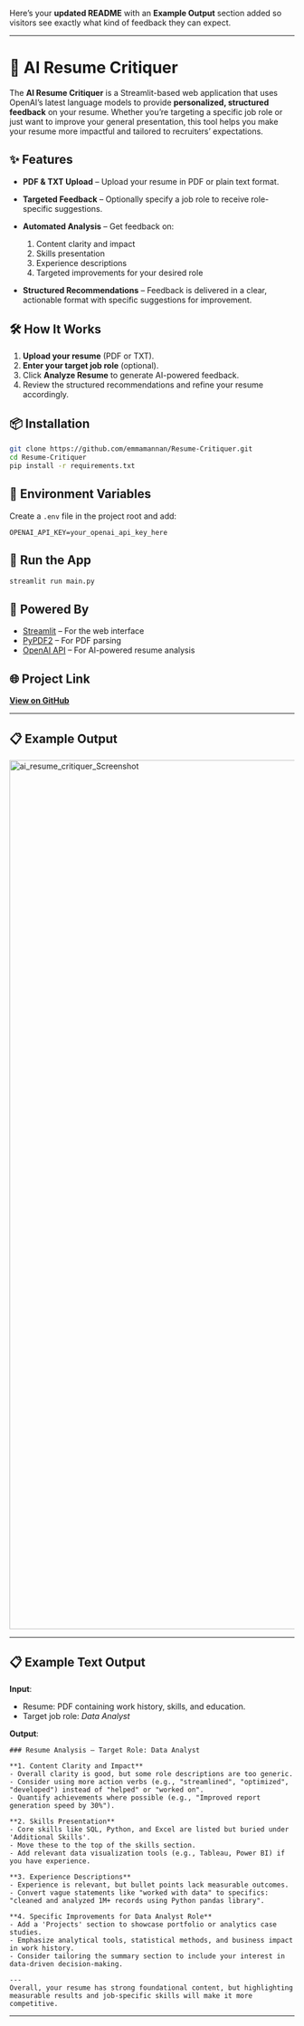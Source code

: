 Here’s your **updated README** with an **Example Output** section added so visitors see exactly what kind of feedback they can expect.

---

# 📄 AI Resume Critiquer

The **AI Resume Critiquer** is a Streamlit-based web application that uses OpenAI’s latest language models to provide **personalized, structured feedback** on your resume. Whether you’re targeting a specific job role or just want to improve your general presentation, this tool helps you make your resume more impactful and tailored to recruiters’ expectations.

## ✨ Features

* **PDF & TXT Upload** – Upload your resume in PDF or plain text format.
* **Targeted Feedback** – Optionally specify a job role to receive role-specific suggestions.
* **Automated Analysis** – Get feedback on:

  1. Content clarity and impact
  2. Skills presentation
  3. Experience descriptions
  4. Targeted improvements for your desired role
* **Structured Recommendations** – Feedback is delivered in a clear, actionable format with specific suggestions for improvement.

## 🛠️ How It Works

1. **Upload your resume** (PDF or TXT).
2. **Enter your target job role** (optional).
3. Click **Analyze Resume** to generate AI-powered feedback.
4. Review the structured recommendations and refine your resume accordingly.

## 📦 Installation

```bash
git clone https://github.com/emmamannan/Resume-Critiquer.git
cd Resume-Critiquer
pip install -r requirements.txt
```

## 🔑 Environment Variables

Create a `.env` file in the project root and add:

```
OPENAI_API_KEY=your_openai_api_key_here
```

## 🚀 Run the App

```bash
streamlit run main.py
```

## 🧠 Powered By

* [Streamlit](https://streamlit.io/) – For the web interface
* [PyPDF2](https://pypi.org/project/PyPDF2/) – For PDF parsing
* [OpenAI API](https://platform.openai.com/) – For AI-powered resume analysis

## 🌐 Project Link

[**View on GitHub**](https://github.com/emmamannan/Resume-Critiquer)

---

## 📋 Example Output

<img width="1024" height="1536" alt="ai_resume_critiquer_Screenshot" src="https://github.com/user-attachments/assets/1a559f23-608f-406b-a74e-51fbc65da850" />

---
## 📋 Example Text Output

**Input**:

* Resume: PDF containing work history, skills, and education.
* Target job role: *Data Analyst*

**Output**:

```
### Resume Analysis – Target Role: Data Analyst

**1. Content Clarity and Impact**
- Overall clarity is good, but some role descriptions are too generic.
- Consider using more action verbs (e.g., "streamlined", "optimized", "developed") instead of "helped" or "worked on".
- Quantify achievements where possible (e.g., "Improved report generation speed by 30%").

**2. Skills Presentation**
- Core skills like SQL, Python, and Excel are listed but buried under 'Additional Skills'.
- Move these to the top of the skills section.
- Add relevant data visualization tools (e.g., Tableau, Power BI) if you have experience.

**3. Experience Descriptions**
- Experience is relevant, but bullet points lack measurable outcomes.
- Convert vague statements like "worked with data" to specifics: "cleaned and analyzed 1M+ records using Python pandas library".

**4. Specific Improvements for Data Analyst Role**
- Add a 'Projects' section to showcase portfolio or analytics case studies.
- Emphasize analytical tools, statistical methods, and business impact in work history.
- Consider tailoring the summary section to include your interest in data-driven decision-making.

---
Overall, your resume has strong foundational content, but highlighting measurable results and job-specific skills will make it more competitive.
```

---

